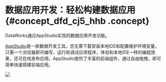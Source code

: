 # 数据应用开发：轻松构建数据应用 {#concept_dfd_cj5_hhb .concept}

DataWorks通过AppStudio实现的数据应用开发功能。

[AppStudio](../../../../cn.zh-CN/使用指南/AppStudio/AppStudio概述.md#)是一款数据开发工具。您无需下载安装本地IDE和配置维护环境变量，只需一个浏览器即可编写、运行和调试应用程序，体验和本地IDE一样的编程效果，还可在线发布应用。AppStudio提供了丰富的前端组件，通过自由拖拽，即可简单快速搭建前端应用。

![](http://static-aliyun-doc.oss-cn-hangzhou.aliyuncs.com/assets/img/154508/155540954243362_zh-CN.jpg)

